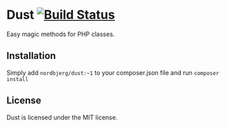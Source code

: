 # Dust [![Build Status](https://travis-ci.org/nordbjerg/dust.svg?branch=master)](https://travis-ci.org/nordbjerg/dust)

Easy magic methods for PHP classes.

## Installation

Simply add ``nordbjerg/dust:~1`` to your composer.json file and run ``composer install``

## License

Dust is licensed under the MIT license.
